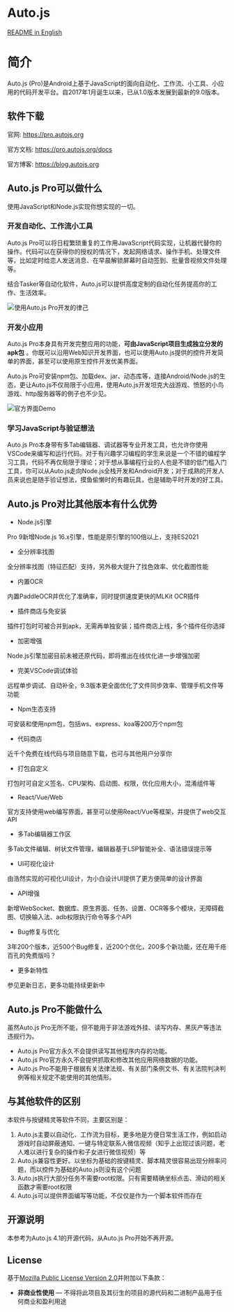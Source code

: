 # Auto.js

[README in English](https://github.com/hyb1996/Auto.js/blob/master/Readme-en.md)

# 简介

Auto.js (Pro)是Android上基于JavaScript的面向自动化、工作流、小工具、小应用的代码开发平台。自2017年1月诞生以来，已从1.0版本发展到最新的9.0版本。

## 软件下载

官网: https://pro.autojs.org

官方文档: https://pro.autojs.org/docs

官方博客: https://blog.autojs.org

## Auto.js Pro可以做什么

使用JavaScript和Node.js实现你想实现的一切。

### 开发自动化、工作流小工具

Auto.js
Pro可以将日程繁琐重复的工作用JavaScript代码实现，让机器代替你的操作。代码可以在获得你的授权的情况下，发起网络请求、操作手机、处理文件等，比如定时给恋人发送消息、在早晨解锁屏幕时自动签到、批量音视频文件处理等。

结合Tasker等自动化软件，Auto.js可以提供高度定制的自动化任务提高你的工作、生活效率。

![使用Auto.js Pro开发的律己](https://pro.autojs.org/docs/assets/lvji.5ba37521.jpg)

### 开发小应用

Auto.js Pro本身具有开发完整应用的功能，**可由JavaScript项目生成独立分发的apk包**
。你既可以沿用Web知识开发界面，也可以使用Auto.js提供的控件开发简单的界面，甚至可以使用原生控件开发优美界面。

Auto.js
Pro可安装npm包、加载dex、jar、动态库等，连接Android/Node.js的生态，更让Auto.js不仅局限于小应用，使用Auto.js开发坦克大战游戏、愤怒的小鸟游戏、http服务器等的例子也不少见。

![官方界面Demo](https://pro.autojs.org/docs/assets/m3.49f15e97.jpg)

### 学习JavaScript与验证想法

Auto.js
Pro本身带有多Tab编辑器、调试器等专业开发工具，也允许你使用VSCode来编写和运行代码。对于有兴趣学习编程的学生来说是一个不错的编程学习工具，代码不再仅局限于理论；对于想从事编程行业的人也是不错的低门槛入门工具，你可以从Auto.js走向Node.js全栈开发和Android开发；对于成熟的开发人员来说也是随手验证想法，摸鱼偷懒时的有趣玩具，也是辅助平时开发的好工具。

## Auto.js Pro对比其他版本有什么优势

* Node.js引擎

Pro 9新增Node.js 16.x引擎，性能是原引擎的100倍以上，支持ES2021

* 全分辨率找图

全分辨率找图（特征匹配）支持，另外极大提升了找色效率、优化截图性能

* 内置OCR

内置PaddleOCR并优化了准确率，同时提供速度更快的MLKit OCR插件

* 插件商店与免安装

插件打包时可被合并到apk，无需再单独安装；插件商店上线，多个插件任你选择

* 加密增强

Node.js引擎加密目前未被还原代码，即将推出在线优化进一步增强加密

* 完美VSCode调试体验

远程单步调试、自动补全，9.3版本更全面优化了文件同步效率、管理手机文件等功能

* Npm生态支持

可安装和使用npm包，包括ws、express、koa等200万个npm包

* 代码商店

近千个免费在线代码与项目随意下载，也可与其他用户分享你

* 打包自定义

打包时可自定义签名、CPU架构、启动图、权限，优化应用大小，混淆组件等

* React/Vue/Web

官方支持使用web编写界面，甚至可以使用React/Vue等框架，并提供了web交互API

* 多Tab编辑器工作区

多Tab文件编辑、树状文件管理，编辑器基于LSP智能补全、语法错误提示等

* UI可视化设计

由浩然实现的可视化UI设计，为小白设计UI提供了更方便简单的设计界面

* API增强

新增WebSocket、数据库、原生界面、任务、设置、OCR等多个模块，无障碍截图、切换输入法、adb权限执行命令等多个API

* Bug修复与优化

3年200个版本，近500个Bug修复，近200个优化，200多个新功能，还在用千疮百孔的免费版吗？

* 更多新特性

参见更新日志，更多功能持续更新中

## Auto.js Pro不能做什么

虽然Auto.js Pro无所不能，但不能用于非法游戏外挂、读写内存、黑灰产等违法违规行为。

* Auto.js Pro官方永久不会提供读写其他程序内存的功能。
* Auto.js Pro官方永久不会提供抓取和修改其他应用网络数据的功能。
* Auto.js Pro不能用于根据有关法律法规、有关部门条例文书、有关法院判决判例等相关规定不能使用的其他情形。

## 与其他软件的区别

本软件与按键精灵等软件不同，主要区别是：

1. Auto.js主要以自动化、工作流为目标，更多地是方便日常生活工作，例如启动游戏时自动屏蔽通知、一键与特定联系人微信视频（知乎上出现过该问题，老人难以进行复杂的操作和子女进行微信视频）等
2. Auto.js兼容性更好。以坐标为基础的按键精灵、脚本精灵很容易出现分辨率问题，而以控件为基础的Auto.js则没有这个问题
3. Auto.js执行大部分任务不需要root权限。只有需要精确坐标点击、滑动的相关函数才需要root权限
4. Auto.js可以提供界面编写等功能，不仅仅是作为一个脚本软件而存在

## 开源说明

本参考为Auto.js 4.1的开源代码，从Auto.js Pro开始不再开源。

## License

基于[Mozilla Public License Version 2.0](https://github.com/hyb1996/NoRootScriptDroid/blob/master/LICENSE.md)并附加以下条款：

* **非商业性使用** — 不得将此项目及其衍生的项目的源代码和二进制产品用于任何商业和盈利用途

